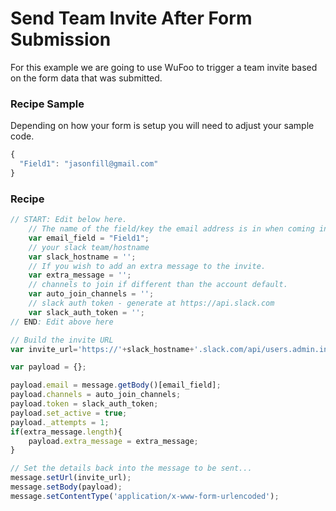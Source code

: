 # Send Team Invite After Form Submission

For this example we are going to use WuFoo to trigger a team invite based on the form data that was submitted.

### Recipe Sample
Depending on how your form is setup you will need to adjust your sample code.

``` javascript
{
  "Field1": "jasonfill@gmail.com"
}
```

### Recipe

``` javascript
// START: Edit below here.
	// The name of the field/key the email address is in when coming into the system.
	var email_field = "Field1"; 
	// your slack team/hostname
	var slack_hostname = '';
	// If you wish to add an extra message to the invite.
	var extra_message = '';
	// channels to join if different than the account default.
	var auto_join_channels = '';
	// slack auth token - generate at https://api.slack.com
	var slack_auth_token = '';
// END: Edit above here

// Build the invite URL
var invite_url='https://'+slack_hostname+'.slack.com/api/users.admin.invite?t='+Date.now();

var payload = {};

payload.email = message.getBody()[email_field];
payload.channels = auto_join_channels;
payload.token = slack_auth_token;
payload.set_active = true;
payload._attempts = 1;
if(extra_message.length){
	payload.extra_message = extra_message;
}

// Set the details back into the message to be sent...
message.setUrl(invite_url);
message.setBody(payload);
message.setContentType('application/x-www-form-urlencoded');


```